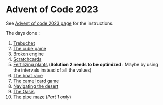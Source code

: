 # Advent of Code 2023

See [Advent of code 2023 page](https://adventofcode.com/2023) for the instructions.

The days done : 
1) [Trebuchet](./d1)
2) [The cube game](./d2)
3) [Broken engine](./d3)
4) [Scratchcards](./d4)
5) [Fertilizing plants](./d5) (**Solution 2 needs to be optimized** : Maybe by using the intervals instead of all the values)
6) [The boat race](./d6)
7) [The camel card game](./d7)
8) [Navigating the desert](./d8)
9) [The Oasis](./d9)
10) [The pipe maze](./d10) (*Part 1 only*)
